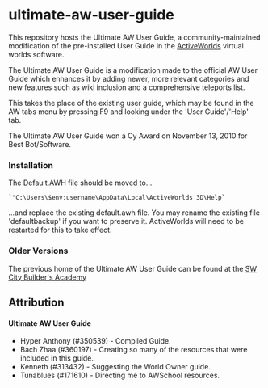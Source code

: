 ultimate-aw-user-guide
===================
This repository hosts the Ultimate AW User Guide, a community-maintained modification of the pre-installed User Guide in the [ActiveWorlds](https://www.activeworlds.com/index.html) virtual worlds software.

The Ultimate AW User Guide is a modification made to the official AW User Guide which enhances it by adding newer, more relevant categories and new features such as wiki inclusion and a comprehensive teleports list. 

This takes the place of the existing user guide, which may be found in the AW tabs menu by pressing F9 and looking under the 'User Guide'/'Help' tab.

The Ultimate AW User Guide won a Cy Award on November 13, 2010 for Best Bot/Software.

### Installation

The Default.AWH file should be moved to...

    `"C:\Users\$env:username\AppData\Local\ActiveWorlds 3D\Help`

...and replace the existing default.awh file.  You may rename the existing file 'defaultbackup' if you want to preserve it.  ActiveWorlds will need to be restarted for this to take effect.

### Older Versions

The previous home of the Ultimate AW User Guide can be found at the [SW City Builder's Academy]( http://www.swcity.net/academy/index.php?n=Main.UltimateAWUserGuide)

Attribution
-----------

#### Ultimate AW User Guide

* Hyper Anthony (#350539) - Compiled Guide.
* Bach Zhaa (#360197) - Creating so many of the resources that were included in this guide.
* Kenneth (#313432) - Suggesting the World Owner guide.
* Tunablues (#171610) - Directing me to AWSchool resources.
